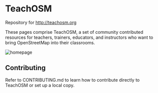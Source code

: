 # TeachOSM

Repository for http://teachosm.org

These pages comprise TeachOSM, a set of community contributed resources for teachers, trainers, educators, and instructors who want to bring OpenStreetMap into their classrooms.

![homepage](https://cloud.githubusercontent.com/assets/126083/10646672/69a21c30-7802-11e5-81c3-827ef1b2722d.png)

## Contributing

Refer to CONTRIBUTING.md to learn how to contribute directly to TeachOSM or set up a local copy.
